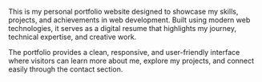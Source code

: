 This is my personal portfolio website designed to showcase my skills, projects, and achievements in web development. Built using modern web technologies, it serves as a digital resume that highlights my journey, technical expertise, and creative work.

The portfolio provides a clean, responsive, and user-friendly interface where visitors can learn more about me, explore my projects, and connect easily through the contact section.
